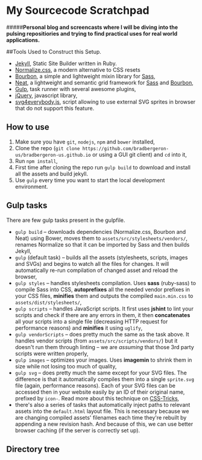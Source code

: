 # My Sourcecode Scratchpad 

#####**Personal blog and screencasts where I will be diving into the pulsing repositiories and trying to find practical uses for real world applications.**

##Tools Used to Construct this Setup.
- [Jekyll](http://jekyllrb.com), Static Site Builder written in Ruby.
- [Normalize.css](http://necolas.github.io/normalize.css/), a modern alternative to CSS resets
- [Bourbon](http://bourbon.io), a simple and lightweight mixin library for [Sass](http://sass-lang.com),
- [Neat](http://neat.bourbon.io), a lightweight and semantic grid framework for [Sass](http://sass-lang.com) and [Bourbon](http://bourbon.io),
- [Gulp](http://gulpjs.com), task runner with several awesome plugins,
- [jQuery](http://jquery.com), javascript library,
- [svg4everybody.js](https://github.com/jonathantneal/svg4everybody), script allowing to use external SVG sprites in browser that do not support this feature.

## How to use
1. Make sure you have ``git``, ``nodejs``, ``npm`` and ``bower`` installed,
2. Clone the repo (``git clone https://github.com/bradbergeron-us/bradbergeron-us.github.io`` or using a GUI git client) and ``cd`` into it,
3. Run ``npm install``,
4. First time after cloning the repo run ``gulp build`` to download and install all the assets and build jekyll.
5. Use ``gulp`` every time you want to start the local development environment.

## Gulp tasks
There are few gulp tasks present in the gulpfile.

- ``gulp build`` – downloads dependencies (Normalize.css, Bourbon and Neat) using Bower, moves them to ``assets/src/stylesheets/vendors/``, renames Normalize so that it can be imported by Sass and then builds Jekyll,
- ``gulp`` (default task) – builds all the assets (stylesheets, scripts, images and SVGs) and begins to watch all the files for changes. It will automatically re-run compilation of changed asset and reload the browser,
- ``gulp styles`` – handles stylesheets compilation. Uses **sass** (ruby-sass) to compile Sass into CSS, **autoprefixes** all the needed vendor prefixes in your CSS files, **minifies** them and outputs the compiled ``main.min.css`` to ``assets/dist/stylesheets/``,
- ``gulp scripts`` – handles JavaScript scripts. It first uses **jshint** to lint your scripts and check if there are any errors in them, it then **concatenates** all your scripts into a single file (decreasing HTTP request for performance reasons) and **minifies** it using ``uglify``,
- ``gulp vendorScripts`` – does pretty much the same as the task above. It handles vendor scripts (from ``assets/src/scripts/vendors/``) but it doesn't run them through linting – we are *assuming* that those 3rd party scripts were written properly,
- ``gulp images`` – optimizes your images. Uses **imagemin** to shrink them in size while not losing too much of quality,
- ``gulp svg`` – does pretty much the same except for your SVG files. The difference is that it automatically compiles them into a single ``sprite.svg`` file (again, performance reasons). Each of your SVG files can be accessed then in your website easily by an ID of their original name, prefixed by ``icon-``. Read more about this technique on [CSS-Tricks](http://css-tricks.com/svg-use-external-source/),
- there's also a series of tasks that automatically inject paths to relevant assets into the ``default.html`` layout file. This is necessary because we are changing compiled assets' filenames each time they're rebuilt by appending a new revision hash. And because of this, we can use better browser caching (if the server is correctly set up).

## Directory tree
```

```
